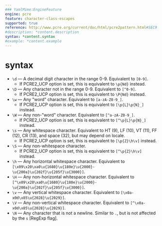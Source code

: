 ```yaml
---
### YamlMime:EngineFeature
engine: pcre
feature: character-class-escapes
supported: true
reference: http://www.pcre.org/current/doc/html/pcre2pattern.html#SEC9
#description: *content.description
syntax: *content.syntax
#example: *content.example
---
```

# syntax

- `\d` &mdash; A decimal digit character in the range 0-9. Equivalent to `[0-9]`.
  - If PCRE2_UCP option is set, this is equivalent to `\p{Nd}` instead.
- `\D` &mdash; Any character not in the range 0-9. Equivalent to `[^0-9]`.
  - If PCRE2_UCP option is set, this is equivalent to `\P{Nd}` instead.
- `\w` &mdash; Any "word" character. Equivalent to `[a-zA-Z0-9_]`.
  - If PCRE2_UCP option is set, this is equivalent to `[\p{L}\p{N}_]` instead.
- `\W` &mdash; Any non-"word" character. Equivalent to `[^a-zA-Z0-9_]`.
  - If PCRE2_UCP option is set, this is equivalent to `[^\p{L}\p{N}_]` instead.
- `\s` &mdash; Any whitespace character. Equivalent to HT (9), LF (10), VT (11), FF (12), CR (13), and space (32), but may depend on locale.
  - If PCRE2_UCP option is set, this is equivalent to `[\p{Z}\h\v]` instead.
- `\S` &mdash; Any non-whitespace character.
  - If PCRE2_UCP option is set, this is equivalent to `[^\p{Z}\h\v]` instead.
- `\h` &mdash; Any horizontal whitespace character. Equivalent to `[\x09\x20\xa0\u{1680}\u{180e}\u{2000}-\u{200a}\u{202f}\u{205f}\u{3000}]`.
- `\H` &mdash; Any non-horizontal whitespace character. Equivalent to `[^\x09\x20\xa0\u{1680}\u{180e}\u{2000}-\u{200a}\u{202f}\u{205f}\u{3000}]`.
- `\v` &mdash; Any vertical whitespace character. Equivalent to `[\x0a-x0d\x85\u{2028}\u{2029}]`.
- `\V` &mdash; Any non-vertical whitespace character. Equivalent to `[^\x0a-x0d\x85\u{2028}\u{2029}]`.
- `\N` &mdash; Any character that is not a newline. Similar to `.`, but is not affected by the `s` [RegExp flag].

